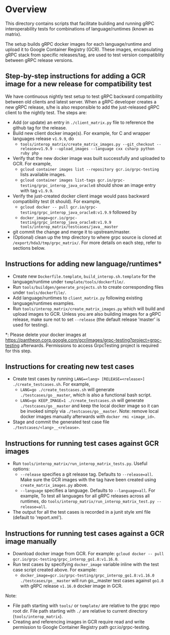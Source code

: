 # Overview

This directory contains scripts that facilitate building and running gRPC interoperability tests for combinations of language/runtimes (known as matrix).

The setup builds gRPC docker images for each language/runtime and upload it to Google Container Registry (GCR). These images, encapsulating gRPC stack
from specific releases/tag, are used to test version compatiblity between gRPC release versions.

## Step-by-step instructions for adding a GCR image for a new release for compatibility test
We have continuous nightly test setup to test gRPC backward compatibility between old clients and latest server.  When a gRPC developer creates a new gRPC release, s/he is also responsible to add the just-released gRPC client to the nightly test.  The steps are:
- Add (or update) an entry in `./client_matrix.py` file to reference the github tag for the release.
- Build new client docker image(s).  For example, for C and wrapper languages release `v1.9.9`, do
  - `tools/interop_matrix/create_matrix_images.py --git_checkout --release=v1.9.9 --upload_images --language cxx csharp python ruby php`
- Verify that the new docker image was built successfully and uploaded to GCR.  For example,
  - `gcloud container images list --repository gcr.io/grpc-testing` lists available images.
  - `gcloud container images list-tags gcr.io/grpc-testing/grpc_interop_java_oracle8` should show an image entry with tag `v1.9.9`.
- Verify the just-created docker client image would pass backward compatibility test (it should).  For example,
  - `gcloud docker -- pull gcr.io/grpc-testing/grpc_interop_java_oracle8:v1.9.9` followed by
  - `docker_image=gcr.io/grpc-testing/grpc_interop_java_oracle8:v1.9.9 tools/interop_matrix/testcases/java__master`
- git commit the change and merge it to upstream/master.
- (Optional) clean up the tmp directory to where grpc source is cloned at `/export/hda3/tmp/grpc_matrix/`.
For more details on each step, refer to sections below.

## Instructions for adding new language/runtimes*
- Create new `Dockerfile.template`, `build_interop.sh.template` for the language/runtime under `template/tools/dockerfile/`.
- Run `tools/buildgen/generate_projects.sh` to create corresponding files under `tools/dockerfile/`.
- Add language/runtimes to `client_matrix.py` following existing language/runtimes examples.
- Run `tools/interop_matrix/create_matrix_images.py` which will build and upload images to GCR.  Unless you are also building images for a gRPC release, make sure not to set `--release` (the default release 'master' is used for testing).

*: Please delete your docker images at https://pantheon.corp.google.com/gcr/images/grpc-testing?project=grpc-testing afterwards.  Permissions to access GrpcTesting project is required for this step.

## Instructions for creating new test cases
- Create test cases by running `LANG=<lang> [RELEASE=<release>] ./create_testcases.sh`.  For example,
  - `LANG=go ./create_testcases.sh` will generate `./testcases/go__master`, which is also a functional bash script.
  - `LANG=go KEEP_IMAGE=1 ./create_testcases.sh` will generate `./testcases/go__master` and keep the local docker image so it can be invoked simply via `./testcases/go__master`.  Note: remove local docker images manually afterwards with `docker rmi <image_id>`.
- Stage and commit the generated test case file `./testcases/<lang>__<release>`.

## Instructions for running test cases against GCR images
- Run `tools/interop_matrix/run_interop_matrix_tests.py`.  Useful options:
  - `--release` specifies a git release tag.  Defaults to `--release=all`.  Make sure the GCR images with the tag have been created using `create_matrix_images.py` above.
  - `--language` specifies a language.  Defaults to `--language=all`.
  For example, To test all languages for all gRPC releases across all runtimes, do `tools/interop_matrix/run_interop_matrix_test.py --release=all`.
- The output for all the test cases is recorded in a junit style xml file (default to 'report.xml').

## Instructions for running test cases against a GCR image manually
- Download docker image from GCR.  For example: `gcloud docker -- pull gcr.io/grpc-testing/grpc_interop_go1.8:v1.16.0`.
- Run test cases by specifying `docker_image` variable inline with the test case script created above.
For example:
  - `docker_image=gcr.io/grpc-testing/grpc_interop_go1.8:v1.16.0 ./testcases/go__master` will run go__master test cases against `go1.8` with gRPC release `v1.16.0` docker image in GCR.

Note:
- File path starting with `tools/` or `template/` are relative to the grpc repo root dir.  File path starting with `./` are relative to current directory (`tools/interop_matrix`).
- Creating and referencing images in GCR require read and write permission to Google Container Registry path gcr.io/grpc-testing.
